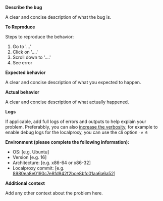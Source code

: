 **Describe the bug**

A clear and concise description of what the bug is.

**To Reproduce**

Steps to reproduce the behavior:
1. Go to '...'
2. Click on '....'
3. Scroll down to '....'
4. See error

**Expected behavior**

A clear and concise description of what you expected to happen.

**Actual behavior**

A clear and concise description of what actually happened.

**Logs**

If applicable, add full logs of errors and outputs to help explain your problem. Preferabbly, you can also [increase the verbosity](https://github.com/aws-samples/aws-iot-securetunneling-localproxy#options-set-via-command-line-arguments), for example to enable debug logs for the localproxy, you can use the cli option `-v 6`

**Environment (please complete the following information):**
 - OS: [e.g. Ubuntu]
 - Version [e.g. 16]
 - Architecture: [e.g. x86-64 or x86-32]
 - Localproxy commit: [e.g. [8980ea8e0190c7e8fd942f2bce8bfc01aa6a6a52](https://github.com/aws-samples/aws-iot-securetunneling-localproxy/commit/8980ea8e0190c7e8fd942f2bce8bfc01aa6a6a52)]

**Additional context**

Add any other context about the problem here.
